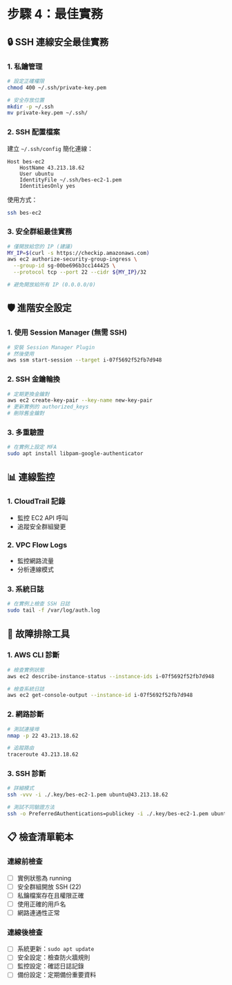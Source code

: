 # 步驟 4：最佳實務

## 🔒 SSH 連線安全最佳實務

### 1. 私鑰管理
```bash
# 設定正確權限
chmod 400 ~/.ssh/private-key.pem

# 安全存放位置
mkdir -p ~/.ssh
mv private-key.pem ~/.ssh/
```

### 2. SSH 配置檔案
建立 `~/.ssh/config` 簡化連線：
```
Host bes-ec2
    HostName 43.213.18.62
    User ubuntu
    IdentityFile ~/.ssh/bes-ec2-1.pem
    IdentitiesOnly yes
```

使用方式：
```bash
ssh bes-ec2
```

### 3. 安全群組最佳實務
```bash
# 僅開放給您的 IP (建議)
MY_IP=$(curl -s https://checkip.amazonaws.com)
aws ec2 authorize-security-group-ingress \
  --group-id sg-00be696b3cc144425 \
  --protocol tcp --port 22 --cidr ${MY_IP}/32

# 避免開放給所有 IP (0.0.0.0/0)
```

## 🛡️ 進階安全設定

### 1. 使用 Session Manager (無需 SSH)
```bash
# 安裝 Session Manager Plugin
# 然後使用
aws ssm start-session --target i-07f5692f52fb7d948
```

### 2. SSH 金鑰輪換
```bash
# 定期更換金鑰對
aws ec2 create-key-pair --key-name new-key-pair
# 更新實例的 authorized_keys
# 刪除舊金鑰對
```

### 3. 多重驗證
```bash
# 在實例上設定 MFA
sudo apt install libpam-google-authenticator
```

## 📊 連線監控

### 1. CloudTrail 記錄
- 監控 EC2 API 呼叫
- 追蹤安全群組變更

### 2. VPC Flow Logs
- 監控網路流量
- 分析連線模式

### 3. 系統日誌
```bash
# 在實例上檢查 SSH 日誌
sudo tail -f /var/log/auth.log
```

## 🔧 故障排除工具

### 1. AWS CLI 診斷
```bash
# 檢查實例狀態
aws ec2 describe-instance-status --instance-ids i-07f5692f52fb7d948

# 檢查系統日誌
aws ec2 get-console-output --instance-id i-07f5692f52fb7d948
```

### 2. 網路診斷
```bash
# 測試連接埠
nmap -p 22 43.213.18.62

# 追蹤路由
traceroute 43.213.18.62
```

### 3. SSH 診斷
```bash
# 詳細模式
ssh -vvv -i ./.key/bes-ec2-1.pem ubuntu@43.213.18.62

# 測試不同驗證方法
ssh -o PreferredAuthentications=publickey -i ./.key/bes-ec2-1.pem ubuntu@43.213.18.62
```

## 📋 檢查清單範本

### 連線前檢查
- [ ] 實例狀態為 running
- [ ] 安全群組開放 SSH (22)
- [ ] 私鑰檔案存在且權限正確
- [ ] 使用正確的用戶名
- [ ] 網路連通性正常

### 連線後檢查
- [ ] 系統更新：`sudo apt update`
- [ ] 安全設定：檢查防火牆規則
- [ ] 監控設定：確認日誌記錄
- [ ] 備份設定：定期備份重要資料